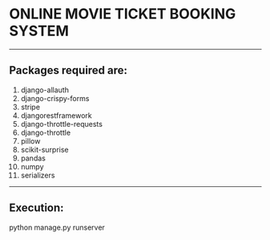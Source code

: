 # ONLINE MOVIE TICKET BOOKING SYSTEM
--------------------------------------------------
Packages required are:
---------------------
1. django-allauth
2. django-crispy-forms
3. stripe
4. djangorestframework
5. django-throttle-requests
6. django-throttle
7. pillow
8. scikit-surprise
9. pandas
10. numpy
11. serializers

-------------------------------------------------------------

Execution:
----------
python manage.py runserver
